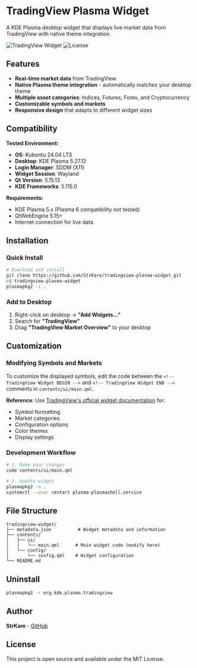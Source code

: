 # TradingView Plasma Widget

A KDE Plasma desktop widget that displays live market data from TradingView with native theme integration.

![TradingView Widget](https://img.shields.io/badge/KDE-Plasma%205-blue) ![License](https://img.shields.io/badge/license-MIT-green)

## Features

- **Real-time market data** from TradingView
- **Native Plasma theme integration** - automatically matches your desktop theme
- **Multiple asset categories**: Indices, Futures, Forex, and Cryptocurrency
- **Customizable symbols and markets**
- **Responsive design** that adapts to different widget sizes

## Compatibility

**Tested Environment:**
- **OS**: Kubuntu 24.04 LTS
- **Desktop**: KDE Plasma 5.27.12
- **Login Manager**: SDDM (X11)
- **Widget Session**: Wayland
- **Qt Version**: 5.15.13
- **KDE Frameworks**: 5.115.0

**Requirements:**
- KDE Plasma 5.x (Plasma 6 compatibility not tested)
- QtWebEngine 5.15+
- Internet connection for live data

## Installation

### Quick Install
```bash
# Download and install
git clone https://github.com/StrKare/tradingview-plasma-widget.git
cd tradingview-plasma-widget
plasmapkg2 -i .
```

### Add to Desktop
1. Right-click on desktop → **"Add Widgets..."**
2. Search for **"TradingView"**
3. Drag **"TradingView Market Overview"** to your desktop

## Customization

### Modifying Symbols and Markets

To customize the displayed symbols, edit the code between the `<!-- TradingView Widget BEGIN -->` and `<!-- TradingView Widget END -->` comments in `contents/ui/main.qml`.

**Reference**: Use [TradingView's official widget documentation](https://www.tradingview.com/widget-docs/widgets/watchlists/market-overview/) for:
- Symbol formatting
- Market categories
- Configuration options
- Color themes
- Display settings

### Development Workflow

```bash
# 1. Make your changes
code contents/ui/main.qml

# 2. Update widget
plasmapkg2 -u .
systemctl --user restart plasma-plasmashell.service
```

## File Structure

```
tradingview-widget/
├── metadata.json          # Widget metadata and information
├── contents/
│   ├── ui/
│   │   └── main.qml      # Main widget code (modify here)
│   └── config/
│       └── config.qml    # Widget configuration
└── README.md
```

## Uninstall

```bash
plasmapkg2 -r org.kde.plasma.tradingview
```

## Author

**StrKare** - [GitHub](https://github.com/StrKare)

## License

This project is open source and available under the MIT License.